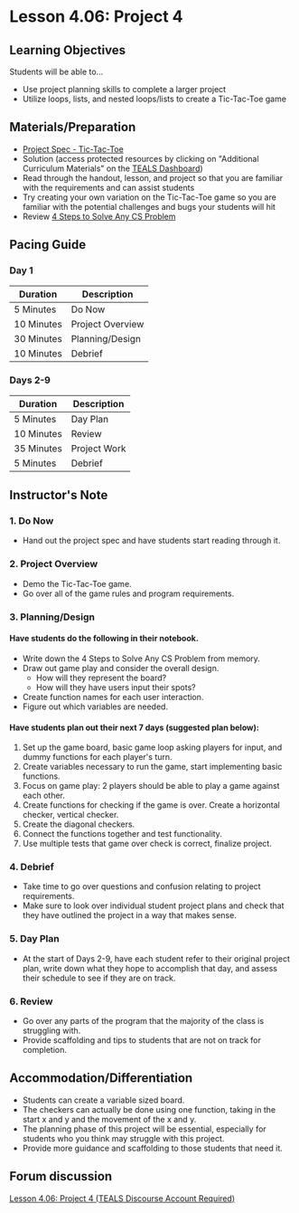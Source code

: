 # Lesson 4.06: Project 4

## Learning Objectives
Students will be able to... 
* Use project planning skills to complete a larger project
* Utilize loops, lists, and nested loops/lists to create a Tic-Tac-Toe game

## Materials/Preparation
* [Project Spec - Tic-Tac-Toe]
* Solution (access protected resources by clicking on "Additional Curriculum Materials" on the [TEALS Dashboard])
* Read through the handout, lesson, and project so that you are familiar with the requirements and can assist students
* Try creating your own variation on the Tic-Tac-Toe game so you are familiar with the potential challenges and bugs your students will hit
* Review [4 Steps to Solve Any CS Problem]

## Pacing Guide
### Day 1
| **Duration**   | **Description** |
| ---------- | ----------- |
| 5 Minutes  | Do Now      |
| 10 Minutes | Project Overview      |
| 30 Minutes | Planning/Design   |
| 10 Minutes | Debrief  |

### Days 2-9
|**Duration** |  **Description**           |
|---|---|
| 5 Minutes  | Day Plan    | 
| 10 Minutes | Review      |
| 35 Minutes | Project Work|
| 5 Minutes | Debrief     |

## Instructor's Note

### 1. Do Now
* Hand out the project spec and have students start reading through it.

### 2. Project Overview
* Demo the Tic-Tac-Toe game.
* Go over all of the game rules and program requirements.

### 3. Planning/Design

#### Have students do the following in their notebook.
* Write down the 4 Steps to Solve Any CS Problem from memory.
* Draw out game play and consider the overall design. 
	* How will they represent the board? 
	* How will they have users input their spots? 
* Create function names for each user interaction.  
* Figure out which variables are needed.

#### Have students plan out their next 7 days (suggested plan below):
1. Set up the game board, basic game loop asking players for input, and dummy functions for each player's turn.
2. Create variables necessary to run the game, start implementing basic functions.
3. Focus on game play: 2 players should be able to play a game against each other.
4. Create functions for checking if the game is over. Create a horizontal checker, vertical checker.
5. Create the diagonal checkers. 
6. Connect the functions together and test functionality.
7. Use multiple tests that game over check is correct, finalize project.

### 4. Debrief
* Take time to go over questions and confusion relating to project requirements. 
* Make sure to look over individual student project plans and check that they have outlined the project in a way that makes sense. 

### 5. Day Plan
* At the start of Days 2-9, have each student refer to their original project plan, write down what they hope to accomplish that day, and assess their schedule to see if they are on track.

### 6. Review
* Go over any parts of the program that the majority of the class is struggling with. 
* Provide scaffolding and tips to students that are not on track for completion.
	 
## Accommodation/Differentiation
* Students can create a variable sized board.
* The checkers can actually be done using one function, taking in the start x and y and the movement of the x and y. 
* The planning phase of this project will be essential, especially for students who you think may struggle with this project. 
* Provide more guidance and scaffolding to those students that need it. 
    
## Forum discussion
[Lesson 4.06: Project 4 (TEALS Discourse Account Required)](https://forums.tealsk12.org/c/unit-4-looping/lesson-4-06-tic-tac-toe)

[Project Spec - Tic-Tac-Toe]: project.md
[TEALS Dashboard]:http:/www.tealsk12.org/dashboard
[4 Steps to Solve Any CS Problem]:https://github.com/TEALS-IntroCS/2nd-semester-introduction-to-computer-science-principles/raw/master/units/4%20Steps%20to%20Solve%20Any%20CS%20Problem.pdf
